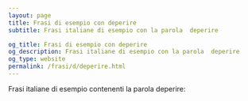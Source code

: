 ```yaml
---
layout: page
title: Frasi di esempio con deperire 
subtitle: Frasi italiane di esempio con la parola  deperire

og_title: Frasi di esempio con deperire 
og_description: Frasi italiane di esempio con la parola  deperire
og_type: website
permalink: /frasi/d/deperire.html
---
```


Frasi italiane di esempio contenenti la parola deperire:



